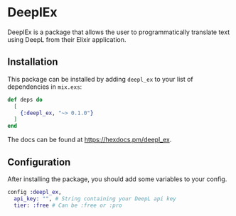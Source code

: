 # DeeplEx

DeeplEx is a package that allows the user to programmatically translate text using DeepL from their Elixir application.

## Installation

This package can be installed
by adding `deepl_ex` to your list of dependencies in `mix.exs`:

```elixir
def deps do
  [
    {:deepl_ex, "~> 0.1.0"}
  ]
end
```

The docs can be found at <https://hexdocs.pm/deepl_ex>.
## Configuration

After installing the package, you should add some variables to your config.

```elixir
config :deepl_ex,
  api_key: "", # String containing your DeepL api key
  tier: :free # Can be :free or :pro
```
